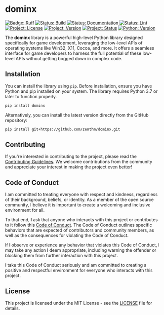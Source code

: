 # dominx

[![Badge: Ruff](https://img.shields.io/endpoint?url=https://raw.githubusercontent.com/astral-sh/ruff/main/assets/badge/v2.json)](https://github.com/astral-sh/ruff)
[![Status: Build](https://img.shields.io/github/actions/workflow/status/zenthm/dominx/build.yaml)](https://github.com/zenthm/dominx/actions/workflows/build.yaml)
[![Status: Documentation](https://img.shields.io/readthedocs/dominx)](https://dominx.readthedocs.io/en/latest/)
[![Status: Lint](https://img.shields.io/github/actions/workflow/status/zenthm/dominx/lint.yaml?label=lint)](https://github.com/zenthm/dominx/actions/workflows/lint.yaml)
[![Project: License](https://img.shields.io/github/license/zenthm/dominx)](https://github.com/zenthm/dominx/blob/main/LICENSE.txt)
[![Project: Version](https://img.shields.io/pypi/v/dominx)](https://pypi.org/project/dominx/)
[![Project: Status](https://img.shields.io/pypi/status/dominx)](https://pypi.org/project/dominx/)
[![Python: Version](https://img.shields.io/pypi/pyversions/dominx)](https://www.python.org/)

The **dominx** library is a powerful high-level Python library designed specifically for game
development, leveraging the low-level APIs of operating systems like Win32, X11, Cocoa, and more.
It offers a seamless interface for game developers to harness the full potential of these
low-level APIs without getting bogged down in complex code.

## Installation

You can install the library using `pip`. Before installation, ensure you have Python and pip
installed on your system. The library requires Python 3.7 or later to function properly.

```bash
pip install dominx
```

Alternatively, you can install the latest version directly from the GitHub repository:

```bash
pip install git+https://github.com/zenthm/dominx.git
```

## Contributing

If you're interested in contributing to the project, please read the
[Contributing Guidelines](https://github.com/zenthm/dominx/blob/main/CONTRIBUTING.md).
We welcome contributions from the community and appreciate your interest in making the project even
better!

## Code of Conduct

I am committed to treating everyone with respect and kindness, regardless of their background,
beliefs, or identity. As a member of the open source community, I believe it is important to create
a welcoming and inclusive environment for all.

To that end, I ask that anyone who interacts with this project or contributes to it follow this
[Code of Conduct](https://github.com/zenthm/dominx/blob/main/CODE_OF_CONDUCT.md).
The Code of Conduct outlines specific behaviors that are expected of contributors and community
members, as well as the consequences for violating the Code of Conduct.

If I observe or experience any behavior that violates this Code of Conduct, I may take any action I
deem appropriate, including warning the offender or blocking them from further interaction with
this project.

I take this Code of Conduct seriously and am committed to creating a positive and respectful
environment for everyone who interacts with this project.

## License

This project is licensed under the MIT License - see the
[LICENSE](https://github.com/zenthm/dominx/blob/main/LICENSE.txt) file for details.
